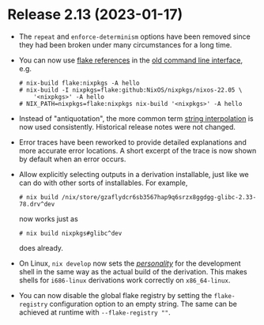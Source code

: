 # Release 2.13 (2023-01-17)

* The `repeat` and `enforce-determinism` options have been removed
  since they had been broken under many circumstances for a long time.

* You can now use [flake references] in the [old command line interface], e.g.

   [flake references]: ../command-ref/new-cli/nix3-flake.md#flake-references
   [old command line interface]: ../command-ref/main-commands.md

  ```shell-session
  # nix-build flake:nixpkgs -A hello
  # nix-build -I nixpkgs=flake:github:NixOS/nixpkgs/nixos-22.05 \
      '<nixpkgs>' -A hello
  # NIX_PATH=nixpkgs=flake:nixpkgs nix-build '<nixpkgs>' -A hello
  ```

* Instead of "antiquotation", the more common term [string interpolation](../language/string-interpolation.md) is now used consistently.
  Historical release notes were not changed.

* Error traces have been reworked to provide detailed explanations and more
  accurate error locations. A short excerpt of the trace is now shown by
  default when an error occurs.

* Allow explicitly selecting outputs in a derivation installable, just like we can do with other sorts of installables.
  For example,
  ```shell-session
  # nix build /nix/store/gzaflydcr6sb3567hap9q6srzx8ggdgg-glibc-2.33-78.drv^dev
  ```
  now works just as
  ```shell-session
  # nix build nixpkgs#glibc^dev
  ```
  does already.

* On Linux, `nix develop` now sets the
  [*personality*](https://man7.org/linux/man-pages/man2/personality.2.html)
  for the development shell in the same way as the actual build of the
  derivation. This makes shells for `i686-linux` derivations work
  correctly on `x86_64-linux`.

* You can now disable the global flake registry by setting the `flake-registry`
  configuration option to an empty string. The same can be achieved at runtime with
  `--flake-registry ""`.
